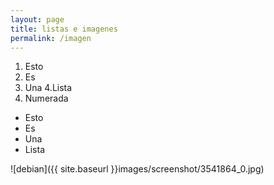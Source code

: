 ```yaml
---
layout: page
title: listas e imagenes
permalink: /imagen
---
```


1. Esto
2. Es
3. Una
4.Lista
5. Numerada


* Esto
* Es
* Una
* Lista

![debian]({{ site.baseurl }}images/screenshot/3541864_0.jpg)

